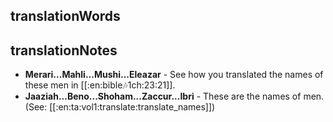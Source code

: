 ## translationWords


## translationNotes

* **Merari...Mahli...Mushi...Eleazar** - See how you translated the names of these men in [[:en:bible:notes:1ch:23:21]].
* **Jaaziah...Beno...Shoham...Zaccur...Ibri** - These are the names of men. (See: [[:en:ta:vol1:translate:translate_names]])
